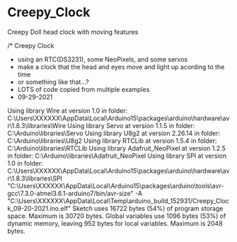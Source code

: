 # Creepy_Clock
Creepy Doll head clock with moving features

/* Creepy Clock
 *  using an RTC(DS3231), some NeoPixels, and some servos 
 *  make a clock that the head and eyes move and light up acording to the time
 *  or something like that...?
 *  LOTS of code copied from multiple examples
 *  09-29-2021

Using library Wire at version 1.0 in folder: C:\Users\XXXXXX\AppData\Local\Arduino15\packages\arduino\hardware\avr\1.8.3\libraries\Wire 
Using library Servo at version 1.1.5 in folder: C:\Arduino\libraries\Servo 
Using library U8g2 at version 2.26.14 in folder: C:\Arduino\libraries\U8g2 
Using library RTCLib at version 1.5.4 in folder: C:\Arduino\libraries\RTCLib 
Using library Adafruit_NeoPixel at version 1.2.5 in folder: C:\Arduino\libraries\Adafruit_NeoPixel 
Using library SPI at version 1.0 in folder: C:\Users\XXXXXX\AppData\Local\Arduino15\packages\arduino\hardware\avr\1.8.3\libraries\SPI 
"C:\\Users\\XXXXXX\\AppData\\Local\\Arduino15\\packages\\arduino\\tools\\avr-gcc\\7.3.0-atmel3.6.1-arduino7/bin/avr-size" -A "C:\\Users\\XXXXXX\\AppData\\Local\\Temp\\arduino_build_152931/Creepy_Clock_09-20-2021.ino.elf"
Sketch uses 16722 bytes (54%) of program storage space. Maximum is 30720 bytes.
Global variables use 1096 bytes (53%) of dynamic memory, leaving 952 bytes for local variables. Maximum is 2048 bytes.
